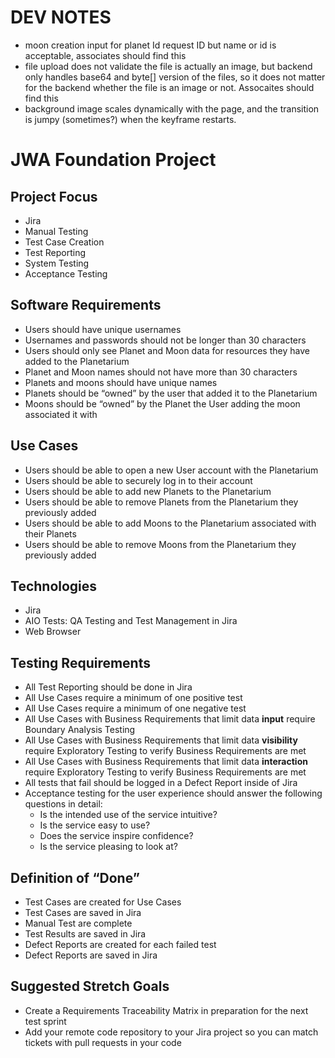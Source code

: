 # DEV NOTES
- moon creation input for planet Id request ID but name or id is acceptable, associates should find this
- file upload does not validate the file is actually an image, but backend only handles base64 and byte[] version of the files, so it does not matter for the backend whether the file is an image or not. Assocaites should find this
- background image scales dynamically with the page, and the transition is jumpy (sometimes?) when the keyframe restarts. 

# JWA Foundation Project

## Project Focus
- Jira
- Manual Testing
- Test Case Creation
- Test Reporting
- System Testing
- Acceptance Testing

## Software Requirements  
- Users should have unique usernames
- Usernames and passwords should not be longer than 30 characters
- Users should only see Planet and Moon data for resources they have added to the Planetarium
- Planet and Moon names should not have more than 30 characters
- Planets and moons should have unique names
- Planets should be “owned” by the user that added it to the Planetarium
- Moons should be “owned” by the Planet the User adding the moon associated it with

## Use Cases
- Users should be able to open a new User account with the Planetarium
- Users should be able to securely log in to their account
- Users should be able to add new Planets to the Planetarium
- Users should be able to remove Planets from the Planetarium they previously added
- Users should be able to add Moons to the Planetarium associated with their Planets
- Users should be able to remove Moons from the Planetarium they previously added

## Technologies 
- Jira
- AIO Tests: QA Testing and Test Management in Jira
- Web Browser

## Testing Requirements
- All Test Reporting should be done in Jira
- All Use Cases require a minimum of one positive test
- All Use Cases require a minimum of one negative test
- All Use Cases with Business Requirements that limit data **input** require Boundary Analysis Testing
- All Use Cases with Business Requirements that limit data **visibility** require Exploratory Testing to verify Business Requirements are met
- All Use Cases with Business Requirements that limit data **interaction** require Exploratory Testing to verify Business Requirements are met
- All tests that fail should be logged in a Defect Report inside of Jira
- Acceptance testing for the user experience should answer the following questions in detail:
    - Is the intended use of the service intuitive?
    - Is the service easy to use?
    - Does the service inspire confidence?
    - Is the service pleasing to look at?

## Definition of “Done”
- Test Cases are created for Use Cases
- Test Cases are saved in Jira
- Manual Test are complete
- Test Results are saved in Jira
- Defect Reports are created for each failed test
- Defect Reports are saved in Jira

## Suggested Stretch Goals
- Create a Requirements Traceability Matrix in preparation for the next test sprint
- Add your remote code repository to your Jira project so you can match tickets with pull requests in your code
